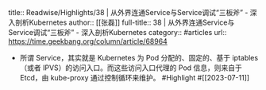 title:: Readwise/Highlights/38 | 从外界连通Service与Service调试“三板斧” - 深入剖析Kubernetes
author:: [[张磊]]
full-title:: 38 | 从外界连通Service与Service调试“三板斧” - 深入剖析Kubernetes
category:: #articles
url:: https://time.geekbang.org/column/article/68964

- 所谓 Service，其实就是 Kubernetes 为 Pod 分配的、固定的、基于 iptables（或者 IPVS）的访问入口。而这些访问入口代理的 Pod 信息，则来自于 Etcd，由 kube-proxy 通过控制循环来维护。 #Highlight #[[2023-07-11]]